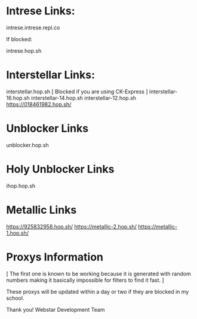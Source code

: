 # Intrese Links:

intrese.intrese.repl.co

If blocked:

intrese.hop.sh

# Interstellar Links:

interstellar.hop.sh [ Blocked if you are using CK-Express ]
interstellar-16.hop.sh 
interstellar-14.hop.sh 
interstellar-12.hop.sh 
https://018461982.hop.sh/

# Unblocker Links

unblocker.hop.sh

# Holy Unblocker Links

ihop.hop.sh

# Metallic Links

https://925832958.hop.sh/
https://metallic-2.hop.sh/
https://metallic-1.hop.sh/

# Proxys Information

[ The first one is known to be working because it is generated with random numbers making it basically impossible for filters to find it fast. ]

These proxys will be updated within a day or two if they are blocked in my school. 

Thank you! Webstar Development Team




